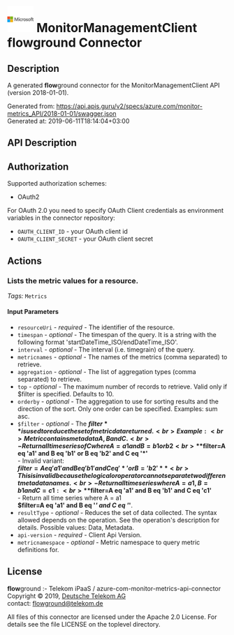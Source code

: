 # ![LOGO](logo.png) MonitorManagementClient **flow**ground Connector

## Description

A generated **flow**ground connector for the MonitorManagementClient API (version 2018-01-01).

Generated from: https://api.apis.guru/v2/specs/azure.com/monitor-metrics_API/2018-01-01/swagger.json<br/>
Generated at: 2019-06-11T18:14:04+03:00

## API Description



## Authorization

Supported authorization schemes:
- OAuth2

For OAuth 2.0 you need to specify OAuth Client credentials as environment variables in the connector repository:
* `OAUTH_CLIENT_ID` - your OAuth client id
* `OAUTH_CLIENT_SECRET` - your OAuth client secret

## Actions

### **Lists the metric values for a resource**.

*Tags:* `Metrics`

#### Input Parameters
* `resourceUri` - _required_ - The identifier of the resource.
* `timespan` - _optional_ - The timespan of the query. It is a string with the following format 'startDateTime_ISO/endDateTime_ISO'.
* `interval` - _optional_ - The interval (i.e. timegrain) of the query.
* `metricnames` - _optional_ - The names of the metrics (comma separated) to retrieve.
* `aggregation` - _optional_ - The list of aggregation types (comma separated) to retrieve.
* `top` - _optional_ - The maximum number of records to retrieve.
Valid only if $filter is specified.
Defaults to 10.
* `orderby` - _optional_ - The aggregation to use for sorting results and the direction of the sort.
Only one order can be specified.
Examples: sum asc.
* `$filter` - _optional_ - The **$filter** is used to reduce the set of metric data returned.<br>Example:<br>Metric contains metadata A, B and C.<br>- Return all time series of C where A = a1 and B = b1 or b2<br>**$filter=A eq 'a1' and B eq 'b1' or B eq 'b2' and C eq '*'**<br>- Invalid variant:<br>**$filter=A eq 'a1' and B eq 'b1' and C eq '*' or B = 'b2'**<br>This is invalid because the logical or operator cannot separate two different metadata names.<br>- Return all time series where A = a1, B = b1 and C = c1:<br>**$filter=A eq 'a1' and B eq 'b1' and C eq 'c1'**<br>- Return all time series where A = a1<br>**$filter=A eq 'a1' and B eq '*' and C eq '*'**.
* `resultType` - _optional_ - Reduces the set of data collected. The syntax allowed depends on the operation. See the operation's description for details.
    Possible values: Data, Metadata.
* `api-version` - _required_ - Client Api Version.
* `metricnamespace` - _optional_ - Metric namespace to query metric definitions for.

## License

**flow**ground :- Telekom iPaaS / azure-com-monitor-metrics-api-connector<br/>
Copyright © 2019, [Deutsche Telekom AG](https://www.telekom.de)<br/>
contact: flowground@telekom.de

All files of this connector are licensed under the Apache 2.0 License. For details
see the file LICENSE on the toplevel directory.

